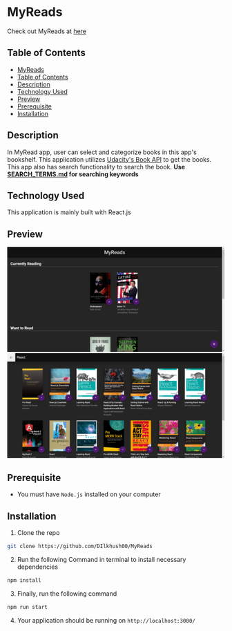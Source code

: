 # MyReads
Check out MyReads at [here](https://dilkhush00.github.io/MyReads/)
## Table of Contents
- [MyReads](#MyReads)
- [Table of Contents](#table-of-contents)
- [Description](#description)
- [Technology Used](#technology-used)
- [Preview](#preview)
- [Prerequisite](#prerequisite)
- [Installation](#installation)

## Description
In MyRead app, user can select and categorize books in this app's bookshelf. This application utilizes [Udacity's Book API](https://github.com/udacity/reactnd-project-myreads-starter#backend-server) to get the books. This app also has search functionality to search the book. 
**Use [SEARCH_TERMS.md](./SEARCH_TERMS.md) for searching keywords**

## Technology Used
This application is mainly built with React.js 


## Preview
![Preview](./images/home_preview.png)
![Preview](./images/search_preview.png)

## Prerequisite
-  You must have `Node.js` installed on your computer

## Installation
1. Clone the repo
```sh
git clone https://github.com/DIlkhush00/MyReads
``` 
2. Run the following Command in terminal to install necessary dependencies
```sh
npm install
```

3.  Finally, run the following command
```sh
npm run start
```
4. Your application should be running on  `http://localhost:3000/`
